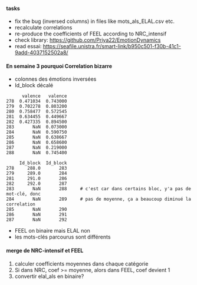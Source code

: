 #### tasks
- fix the bug (inversed columns) in files like mots_als_ELAL.csv etc.
- recalculate correlations
- re-produce the coefficients of FEEL according to NRC_intensif
- check library: https://github.com/Priya22/EmotionDynamics
- read essai: https://seafile.unistra.fr/smart-link/b950c501-f30b-41c1-9add-4037152502a8/

#### En semaine 3 pourquoi Correlation bizarre
- colonnes des émotions inversées
- Id_block décalé
```shell
      valence   valence     
278  0.471034  0.743000
279  0.702278  0.803200
280  0.758477  0.572545
281  0.634455  0.449667
282  0.427335  0.894500
283       NaN  0.073000
284       NaN  0.590750
285       NaN  0.638667
286       NaN  0.658600
287       NaN  0.219000
288       NaN  0.745400  

     Id_block  Id_block
278     288.0       283
279     289.0       284
281     291.0       286
282     292.0       287
283       NaN       288     # c'est car dans certains bloc, y'a pas de mot-clé, donc
284       NaN       289     # pas de moyenne, ça a beaucoup diminué la correlation
285       NaN       290
286       NaN       291
287       NaN       292
```
- FEEL on binaire mais ELAL non
- les mots-clés parcourus sont différents

#### merge de NRC-intensif et FEEL
1. calculer coefficients moyennes dans chaque catégorie
2. Si dans NRC, coef >= moyenne, alors dans FEEL, coef devient 1
3. convertir elal_als en binaire?